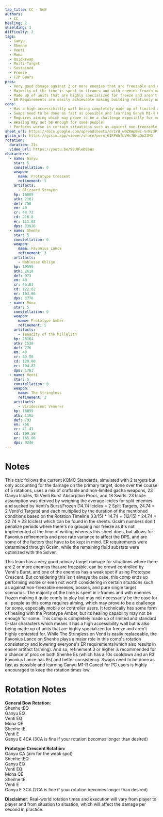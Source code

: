 ```yaml
---
tab_title: CC - AoE
authors:
  - CC
healing: 2
shielding: 1
difficulty: 2
tags:
  - Ganyu
  - Shenhe
  - Venti
  - Mona
  - Quickswap
  - Multi-Target
  - Sustained
  - Freeze
  - F2P Gears
pros:
  - Very good damage against 2 or more enemies that are freezable and can be crowd controlled by Venti's Burst
  - Majority of the time is spent in iframes and with enemies frozen making it very comfy
  - Made up of units that are highly specialized for freeze and aren't highly contested for as a result
  - ER Requirements are easily achievable making building relatively easier
cons:
  - Has a high accessibility wall being completely made up of limited and standard 5-star characters   
  - Swaps need to be done as fast as possible and learning Ganyu M1-R Cancel (for PC users) is highly encouraged to keep the rotation times low
  - Requires aiming which may prove to be a challenge especially for mobile and controller users
  - Healing may not be enough for some people
  - Performs worse in certain situations such as against non-freezable enemies, bosses, and pure single target scenarios
sheet_url: https://docs.google.com/spreadsheets/d/1r8_w0ZKApBwc-VrNzdP1811syBvoNbgIPCNHMyzlwY4/edit#gid=1035782785
gcsim_url: https://gcsim.app/viewer/share/perm_61RPWhfUVHs7BHLDn21MO
rotation:
  duration: 21s
  video_url: https://youtu.be/59U0leDEaWs
characters:
  - name: Ganyu
    star: 5
    constellation: 0
    weapon:
      name: Prototype Crescent
      refinement: 5
    artifacts:
      - Blizzard Strayer
    hp: 16089
    atk: 2101
    def: 750
    em: 40
    cr: 44.72
    cd: 216.8
    er: 111.02
    dps: 33926
  - name: Shenhe
    star: 5
    constellation: 0
    weapon:
      name: Favonius Lance
      refinement: 3
    artifacts:
      - Noblesse Oblige
    hp: 19599
    atk: 2618
    def: 973
    em: 40
    cr: 46.03
    cd: 122.82
    er: 163.66
    dps: 3776
  - name: Mona
    star: 5
    constellation: 0
    weapon:
      name: Prototype Amber
      refinement: 5
    artifacts:
      - Tenacity of the Millelith
    hp: 23164
    atk: 1538
    def: 776
    em: 40
    cr: 49.50
    cd: 129.00
    er: 194.82
    dps: 1783
  - name: Venti
    star: 5
    constellation: 0
    weapon:
      name: The Stringless
      refinement: 3
    artifacts:
      - Viridescent Venerer
    hp: 16899
    atk: 1195
    def: 793
    em: 766
    cr: 41.41
    cd: 109.58
    er: 165.06
    dps: 9246
---
```

 
# **Notes**

This calc follows the current KQMC Standards, simulated with 2 targets but only accounting for the damage on the primary target, done over the course of 5 rotations, uses a mix of craftable and non-limited gacha weapons, 23 Ganyu Icicles, 15 Venti Burst Absorption Procs, and 18 Swirls. 23 Icicle assumption was derived by weighing the average icicles for split enemies and sucked by Venti's Burst/Frozen (14.74 Icicles = 2 Split Targets, 24.74 = 2 Venti'd Targets) and each multiplied by the duration of the mentioned conditions based on the Rotation Timeline ((3/15) * 14.74 + (12/15) * 24.74 = 22.74 ≈ 23 Icicles) which can be found in the sheets. Gcsim numbers don't penalize periods where there's no grouping nor freeze as it's not implemented at the time of writing whereas this sheet does, but allows for Favonius refinements and proc rate variance to affect the DPS, and are some of the factors that have to be kept in mind. ER requirements were determined through Gcsim, while the remaining fluid substats were optimized with the Solver.

This team has a very good primary target damage for situations where there are 2 or more enemies that are freezable, can be crowd controlled by Venti's Burst, and one of the enemies has a weak spot if using Prototype Crescent. But considering this isn't always the case, this comp ends up performing worse or even not worth considering in certain situations such as against non-freezable enemies, bosses, and pure single target scenarios. The majority of the time is spent in i-frames and with enemies frozen making it quite comfy to play but may not necessarily be the case for all people as this comp requires aiming, which may prove to be a challenge for some, especially mobile or controller users. It technically has some form of healing with the Prototype Amber, but its healing capability may not be enough for some. This comp is completely made up of limited and standard 5-star characters which means it has a high accessibility wall but is also being made up of units that are highly specialized for freeze and aren't highly contested for. While The Stringless on Venti is easily replaceable, the Favonius Lance on Shenhe plays a major role in this comp's rotation consistency and lowering everyone's ER requirements(which also results in easier artifact farming). And so, refinement 3 or higher is recommended for a chance of proc on both Shenhe Es (which has a 10s cooldown and an R3 Favonius Lance has 9s) and better consistency. Swaps need to be done as fast as possible and learning Ganyu M1-R Cancel for PC users is highly encouraged to keep the rotation times low.
 
# **Rotation Notes**  
 
**General Bow Rotation:**  
Shenhe tEQ  
Ganyu EQ  
Venti EQ  
Mona QE  
Shenhe tE  
Venti E  
Ganyu E 4CA (3CA is fine if your rotation becomes longer than desired)  

**Prototype Crescent Rotation:**  
Ganyu CA (aim for the weak spot)  
Shenhe tEQ  
Ganyu EQ  
Venti EQ  
Mona QE  
Shenhe tE  
Venti E  
Ganyu E 3CA (2CA is fine if your rotation becomes longer than desired)  
 
**Disclaimer:** Real-world rotation times and execution will vary from player to player and from situation to situation, which will affect the damage per second in practice. 
